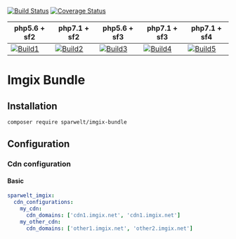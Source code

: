 [![Build Status](https://travis-ci.org/sparwelt/imgix-bundle.svg?branch=master)](https://travis-ci.org/sparwelt/imgix-bundle)
[![Coverage Status](https://coveralls.io/repos/github/sparwelt/imgix-bundle/badge.svg?branch=master)](https://coveralls.io/github/sparwelt/imgix-bundle?branch=master)

| php5.6 + sf2      | php7.1 + sf2      | php5.6 + sf3      | php7.1 + sf3      | php7.1 + sf4      |
|-------------------|-------------------|-------------------|-------------------|-------------------|
| [![Build1][1]][6] | [![Build2][2]][6] | [![Build3][3]][6] | [![Build4][4]][6] | [![Build5][5]][6] |

[1]: https://travis-matrix-badges.herokuapp.com/repos/sparwelt/imgix-bundle/branches/master/1
[2]: https://travis-matrix-badges.herokuapp.com/repos/sparwelt/imgix-bundle/branches/master/2
[3]: https://travis-matrix-badges.herokuapp.com/repos/sparwelt/imgix-bundle/branches/master/3
[4]: https://travis-matrix-badges.herokuapp.com/repos/sparwelt/imgix-bundle/branches/master/4
[5]: https://travis-matrix-badges.herokuapp.com/repos/sparwelt/imgix-bundle/branches/master/5
[6]: https://travis-ci.org/bjfish/grails-ci-build-matrix-example

Imgix Bundle
===================

## Installation
```bash
composer require sparwelt/imgix-bundle
```
## Configuration
### Cdn configuration
#### Basic

```yaml
sparwelt_imgix:
  cdn_configurations:
    my_cdn:
      cdn_domains: ['cdn1.imgix.net', 'cdn1.imgix.net']
    my_other_cdn:
      cdn_domains: ['other1.imgix.net', 'other2.imgix.net']
```




